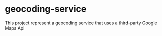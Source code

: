 # geocoding-service
This project represent a geocoding service that uses a third-party Google Maps Api
